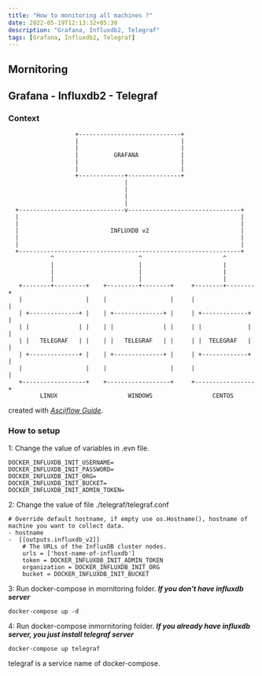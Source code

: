 ```yaml
---
title: "How to monitoring all machines ?"
date: 2022-05-19T12:13:32+05:30
description: "Grafana, Influxdb2, Telegraf"
tags: [Grafana, Influxdb2, Telegraf]
---
```


## Mornitoring

## Grafana - Influxdb2 - Telegraf

### Context

                       +-----------------------------+ 
                       |                             | 
                       |                             | 
                       |          GRAFANA            | 
                       |                             | 
                       |                             | 
                       +-------------+---------------+ 
                                     | 
                                     | 
                                     | 
                                     | 
      +------------------------------v--------------------------------+ 
      |                                                               | 
      |                                                               | 
      |                          INFLUXDB v2                          | 
      |                                                               | 
      |                                                               | 
      +---------------------------------------------------------------+ 
                ^                        ^                       ^ 
                |                        |                       | 
                |                        |                       | 
                |                        |                       | 
       +--------+---------+    +---------+--------+     +--------+--------+ 
       |                  |    |                  |     |                 | 
       | +--------------+ |    | +--------------+ |     | +-------------+ | 
       | |              | |    | |              | |     | |             | | 
       | |   TELEGRAF   | |    | |   TELEGRAF   | |     | |  TELEGRAF   | | 
       | +--------------+ |    | +--------------+ |     | +-------------+ | 
       |                  |    |                  |     |                 | 
       +------------------+    +------------------+     +-----------------+ 
             LINUX                    WINDOWS                 CENTOS 
created with *[Asciiflow Guide](https://asciiflow.com/)*.

### How to setup

1: Change the value of variables in .evn file.

    DOCKER_INFLUXDB_INIT_USERNAME= 
    DOCKER_INFLUXDB_INIT_PASSWORD= 
    DOCKER_INFLUXDB_INIT_ORG= 
    DOCKER_INFLUXDB_INIT_BUCKET= 
    DOCKER_INFLUXDB_INIT_ADMIN_TOKEN=

2: Change the value of file ./telegraf/telegraf.conf

    # Override default hostname, if empty use os.Hostname(), hostname of machine you want to collect data. 
    - hostname 
    -  [[outputs.influxdb_v2]] 
        # The URLs of the InfluxDB cluster nodes. 
        urls = ['host-name-of-influxdb'] 
        token = DOCKER_INFLUXDB_INIT_ADMIN_TOKEN 
        organization = DOCKER_INFLUXDB_INIT_ORG 
        bucket = DOCKER_INFLUXDB_INIT_BUCKET 

3: Run docker-compose in mornitoring folder. ***If you don't have influxdb server***

    docker-compose up -d 

4: Run docker-compose inmornitoring folder. ***If you already have influxdb server, you just install telegraf server***

    docker-compose up telegraf 

telegraf is a service name of docker-compose.
